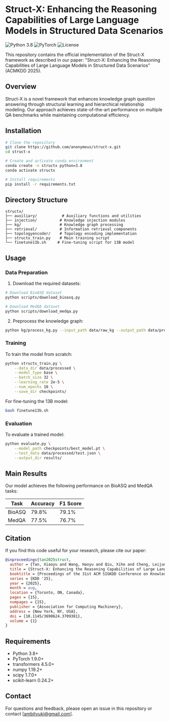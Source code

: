 # Struct-X: Enhancing the Reasoning Capabilities of Large Language Models in Structured Data Scenarios

![Python 3.8](https://img.shields.io/badge/python-3.8-blue.svg)
![PyTorch](https://img.shields.io/badge/PyTorch-1.9.0-orange)
![License](https://img.shields.io/badge/license-MIT-green.svg)

This repository contains the official implementation of the Struct-X framework as described in our paper: "Struct-X: Enhancing the Reasoning Capabilities of Large Language Models in Structured Data Scenarios" (ACMKDD 2025).

## Overview

Struct-X is a novel framework that enhances knowledge graph question answering through structural learning and hierarchical relationship modeling. Our approach achieves state-of-the-art performance on multiple QA benchmarks while maintaining computational efficiency.

## Installation

```bash
# Clone the repository
git clone https://github.com/anonymous/struct-x.git
cd struct-x

# Create and activate conda environment
conda create -n structx python=3.8
conda activate structx

# Install requirements
pip install -r requirements.txt
```

## Directory Structure

```
structx/
├── auxiliary/           # Auxiliary functions and utilities
├── injection/          # Knowledge injection modules
├── kg/                 # Knowledge graph processing
├── retrieval/          # Information retrieval components
├── topologyencoder/    # Topology encoding implementation
├── structx_train.py    # Main training script
└── finetune13b.sh     # Fine-tuning script for 13B model
```

## Usage

### Data Preparation

1. Download the required datasets:
```bash
# Download BioASQ dataset
python scripts/download_bioasq.py

# Download MedQA dataset
python scripts/download_medqa.py
```

2. Preprocess the knowledge graph:
```bash
python kg/process_kg.py --input_path data/raw_kg --output_path data/processed_kg
```

### Training

To train the model from scratch:

```bash
python structx_train.py \
    --data_dir data/processed \
    --model_type base \
    --batch_size 32 \
    --learning_rate 2e-5 \
    --num_epochs 10 \
    --save_dir checkpoints/
```

For fine-tuning the 13B model:

```bash
bash finetune13b.sh
```

### Evaluation

To evaluate a trained model:

```bash
python evaluate.py \
    --model_path checkpoints/best_model.pt \
    --test_data data/processed/test.json \
    --output_dir results/
```

## Main Results

Our model achieves the following performance on BioASQ and MedQA tasks:

| Task    | Accuracy | F1 Score |
|---------|----------|-----------|
| BioASQ  | 79.8%    | 79.1%     |
| MedQA   | 77.5%    | 76.7%     |

## Citation

If you find this code useful for your research, please cite our paper:

```bibtex
@inproceedings{tan2025struct,
  author = {Tan, Xiaoyu and Wang, Haoyu and Qiu, Xihe and Cheng, Leijun and Cheng, Yuan and Chu, Wei and Xu, Yinghui and Qi, Yuan},
  title = {Struct-X: Enhancing the Reasoning Capabilities of Large Language Models in Structured Data Scenarios},
  booktitle = {Proceedings of the 31st ACM SIGKDD Conference on Knowledge Discovery and Data Mining},
  series = {KDD '25},
  year = {2025},
  month = aug,
  location = {Toronto, ON, Canada},
  pages = {15},
  numpages = {15},
  publisher = {Association for Computing Machinery},
  address = {New York, NY, USA},
  doi = {10.1145/3690624.3709381},
  volume = {1}
}
```

## Requirements

- Python 3.8+
- PyTorch 1.9.0+
- transformers 4.5.0+
- numpy 1.19.2+
- scipy 1.7.0+
- scikit-learn 0.24.2+


## Contact

For questions and feedback, please open an issue in this repository or contact [ambityuki@gmail.com].
